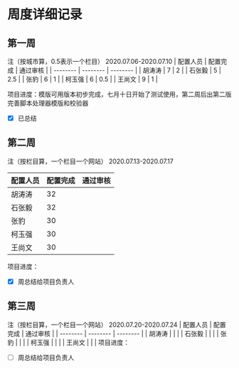# 周度详细记录

##  第一周
注（按城市算，0.5表示一个栏目）
2020.07.06-2020.07.10
| 配置人员 | 配置完成 | 通过审核 |
| -------- | -------- | -------- |
| 胡涛涛   | 7        | 2        |
| 石张毅   | 5        | 2.5      |
| 张豹     | 6        | 1        |
| 柯玉强   | 6        | 0.5      |
| 王尚文   | 9        | 1        |

项目进度：模版可用版本初步完成，七月十日开始了测试使用，第二周后出第二版完善脚本处理器模版和校验器

-   [x] 已总结

## 第二周
注（按栏目算，一个栏目一个网站）
2020.07.13-2020.07.17

| 配置人员 | 配置完成 | 通过审核 |
| -------- | -------- | -------- |
| 胡涛涛   | 32       |          |
| 石张毅   | 32       |          |
| 张豹     | 30       |          |
| 柯玉强   | 30       |          |
| 王尚文   | 30       |          |
项目进度：
-   [x] 周总结给项目负责人

## 第三周
注（按栏目算，一个栏目一个网站）
2020.07.20-2020.07.24
| 配置人员 | 配置完成 | 通过审核 |
| -------- | -------- | -------- |
| 胡涛涛   |          |          |
| 石张毅   |          |          |
| 张豹     |          |          |
| 柯玉强   |          |          |
| 王尚文   |          |          |
项目进度：
-   [ ] 周总结给项目负责人




